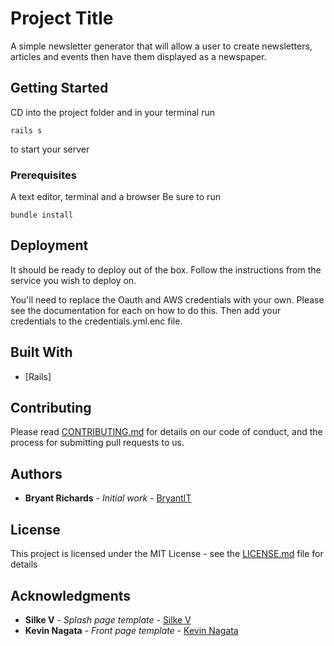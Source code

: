 # Project Title

A simple newsletter generator that will allow a user to create newsletters, articles and events then have them displayed as a newspaper.

## Getting Started

CD into the project folder and in your terminal run
```
rails s
```
to start your server

### Prerequisites

A text editor, terminal and a browser
Be sure to run
```
bundle install
```

## Deployment

It should be ready to deploy out of the box.  Follow the instructions from the service you wish to deploy on.

You'll need to replace the Oauth and AWS credentials with your own. Please see the documentation for each on how to do this. Then add your credentials to the credentials.yml.enc file.

## Built With

* [Rails]


## Contributing

Please read [CONTRIBUTING.md](https://gist.github.com/PurpleBooth/b24679402957c63ec426) for details on our code of conduct, and the process for submitting pull requests to us.

## Authors

* **Bryant Richards** - *Initial work* - [BryantIT](https://github.com/BryantIT)


## License

This project is licensed under the MIT License - see the [LICENSE.md](LICENSE.md) file for details

## Acknowledgments

* **Silke V** - *Splash page template* - [Silke V](https://codepen.io/silkine)
* **Kevin Nagata** - *Front page template* - [Kevin Nagata](https://codepen.io/ikevin)
